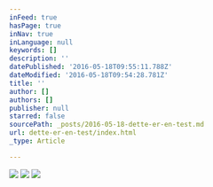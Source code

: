 ```yaml
---
inFeed: true
hasPage: true
inNav: true
inLanguage: null
keywords: []
description: ''
datePublished: '2016-05-18T09:55:11.788Z'
dateModified: '2016-05-18T09:54:28.781Z'
title: ''
author: []
authors: []
publisher: null
starred: false
sourcePath: _posts/2016-05-18-dette-er-en-test.md
url: dette-er-en-test/index.html
_type: Article

---
```

![](https://the-grid-user-content.s3-us-west-2.amazonaws.com/7d4c58c5-00bc-4750-81d3-755c4f24f255.jpg)
![](https://the-grid-user-content.s3-us-west-2.amazonaws.com/44405bb3-e895-468b-96c2-5f5d99f8745a.jpg)
![](https://the-grid-user-content.s3-us-west-2.amazonaws.com/d0bc0078-3deb-4a41-93bb-dbefeefc2411.jpg)